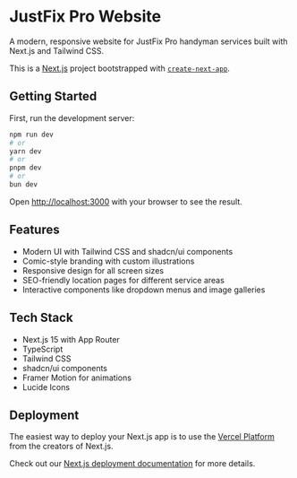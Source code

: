 # JustFix Pro Website

A modern, responsive website for JustFix Pro handyman services built with Next.js and Tailwind CSS.

This is a [Next.js](https://nextjs.org) project bootstrapped with [`create-next-app`](https://nextjs.org/docs/app/api-reference/cli/create-next-app).

## Getting Started

First, run the development server:

```bash
npm run dev
# or
yarn dev
# or
pnpm dev
# or
bun dev
```

Open [http://localhost:3000](http://localhost:3000) with your browser to see the result.

## Features

- Modern UI with Tailwind CSS and shadcn/ui components
- Comic-style branding with custom illustrations
- Responsive design for all screen sizes
- SEO-friendly location pages for different service areas
- Interactive components like dropdown menus and image galleries

## Tech Stack

- Next.js 15 with App Router
- TypeScript
- Tailwind CSS
- shadcn/ui components
- Framer Motion for animations
- Lucide Icons

## Deployment

The easiest way to deploy your Next.js app is to use the [Vercel Platform](https://vercel.com/new?utm_medium=default-template&filter=next.js&utm_source=create-next-app&utm_campaign=create-next-app-readme) from the creators of Next.js.

Check out our [Next.js deployment documentation](https://nextjs.org/docs/app/building-your-application/deploying) for more details.
